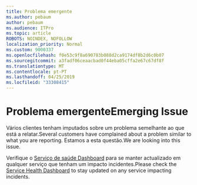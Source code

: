 ```yaml
---
title: Problema emergente
ms.author: pebaum
author: pebaum
ms.audience: ITPro
ms.topic: article
ROBOTS: NOINDEX, NOFOLLOW
localization_priority: Normal
ms.custom: 9000337
ms.openlocfilehash: f0e53c9f8a690783b088d2ca9174df8b2d6c0b07
ms.sourcegitcommit: a3fadf06ceaacbad0f44eba05cffa2e67c67df8f
ms.translationtype: MT
ms.contentlocale: pt-PT
ms.lasthandoff: 04/25/2019
ms.locfileid: "33308415"
---
```

# <a name="emerging-issue"></a><span data-ttu-id="0e0a4-102">Problema emergente</span><span class="sxs-lookup"><span data-stu-id="0e0a4-102">Emerging Issue</span></span>

<span data-ttu-id="0e0a4-103">Vários clientes tenham imputados sobre um problema semelhante ao que está a relatar.</span><span class="sxs-lookup"><span data-stu-id="0e0a4-103">Several customers have complained about a problem similar to what you are reporting.</span></span> <span data-ttu-id="0e0a4-104">Estamos a esta questão.</span><span class="sxs-lookup"><span data-stu-id="0e0a4-104">We are looking into this issue.</span></span>

<span data-ttu-id="0e0a4-105">Verifique o [Serviço de saúde Dashboard](https://admin.microsoft.com/adminportal/home#/servicehealth) para se manter actualizado em qualquer serviço que tenham um impacto incidentes.</span><span class="sxs-lookup"><span data-stu-id="0e0a4-105">Please check the [Service Health Dashboard](https://admin.microsoft.com/adminportal/home#/servicehealth) to stay updated on any service impacting incidents.</span></span>